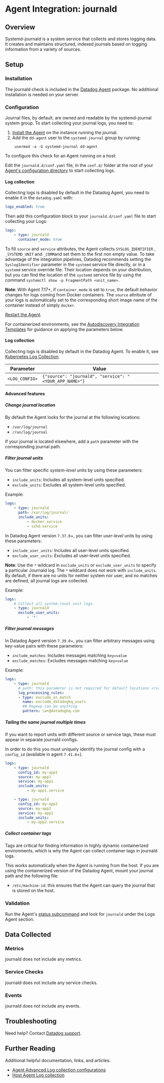 # Agent Integration: journald

## Overview

Systemd-journald is a system service that collects and stores logging data. 
It creates and maintains structured, indexed journals based on logging information from a variety of sources.

## Setup

### Installation

The journald check is included in the [Datadog Agent][1] package.
No additional installation is needed on your server.

### Configuration

Journal files, by default, are owned and readable by the systemd-journal system group. To start collecting your journal logs, you need to:

1. [Install the Agent][2] on the instance running the journal.
2. Add the `dd-agent` user to the `systemd-journal` group by running:
    ```text
     usermod -a -G systemd-journal dd-agent
    ```

<!-- xxx tabs xxx -->
<!-- xxx tab "Host" xxx -->

To configure this check for an Agent running on a host:

Edit the `journald.d/conf.yaml` file, in the `conf.d/` folder at the root of your [Agent's configuration directory][3] to start collecting logs.

#### Log collection

Collecting logs is disabled by default in the Datadog Agent, you need to enable it in the `datadog.yaml` with:

```yaml
logs_enabled: true
```

Then add this configuration block to your `journald.d/conf.yaml` file to start collecting your Logs:

```yaml
logs:
    - type: journald
      container_mode: true
```

To fill `source` and `service` attributes, the Agent collects `SYSLOG_IDENTIFIER` , `_SYSTEMD_UNIT` and `_COMM`and set them to the first non empty value. To take advantage of the integration pipelines, Datadog recommends setting the `SyslogIdentifier` parameter in the `systemd` service file directly, or in a `systemd` service override file. Their location depends on your distribution, but you can find the location of the `systemd` service file by using the command `systemctl show -p FragmentPath <unit_name>`.

**Note**: With Agent 7.17+, if `container_mode` is set to `true`, the default behavior changes for logs coming from Docker containers. The `source` attribute of your logs is automatically set to the corresponding short image name of the container instead of simply `docker`.

[Restart the Agent][1].


<!-- xxz tab xxx -->
<!-- xxx tab "Containerized" xxx -->

For containerized environments, see the [Autodiscovery Integration Templates][4] for guidance on applying the parameters below.

#### Log collection


Collecting logs is disabled by default in the Datadog Agent. To enable it, see [Kubernetes Log Collection][5].

| Parameter      | Value                                                  |
| -------------- | ------------------------------------------------------ |
| `<LOG_CONFIG>` | `{"source": "journald", "service": "<YOUR_APP_NAME>"}` |

<!-- xxz tab xxx -->
<!-- xxz tabs xxx -->


#### Advanced features

##### Change journal location

By default the Agent looks for the journal at the following locations:

- `/var/log/journal`
- `/run/log/journal`

If your journal is located elsewhere, add a `path` parameter with the corresponding journal path.

##### Filter journal units

You can filter specific _system-level_ units by using these parameters:

- `include_units`: Includes all system-level units specified.
- `exclude_units`: Excludes all system-level units specified.


Example:

```yaml
logs:
    - type: journald
      path: /var/log/journal/
      include_units:
          - docker.service
          - sshd.service
```

In Datadog Agent version `7.37.0`+, you can filter _user-level_ units by using these parameters:

- `include_user_units`: Includes all user-level units specified.
- `exclude_user_units`: Excludes all user-level units specified.

**Note**: Use the `*` wildcard in `exclude_units` or `exclude_user_units` to specify a particular Journald log. The `*` wildcard does not work with `include_units`. By default, if there are no units for neither system nor user, and no matches are defined, all journal logs are collected.

Example:

```yaml
logs:
    # Collect all system-level unit logs.
    - type: journald
      exclude_user_units:
          - '*'
```

##### Filter journal messages

In Datadog Agent version `7.39.0`+, you can filter arbitrary messages using key-value pairs with these parameters:

- `include_matches`: Includes messages matching `key=value`
- `exclude_matches`: Excludes messages matching `key=value`


Example:

```yaml
logs:
    - type: journald
      # path: this parameter is not required for default locations </var/log/journal> nor </run/log/journal>
      log_processing_rules:
      - type: exclude_at_match
        name: exclude_datadoghq_users
        ## Regexp can be anything
        pattern: \w+@datadoghq.com
```

##### Tailing the same journal multiple times

If you want to report units with different source or service tags, these must appear in separate journald configs.

In order to do this you must uniquely identify the journal config with a `config_id` (available in agent `7.41.0`+).

```yaml
logs:
    - type: journald
      config_id: my-app1
      source: my-app1
      service: my-app1
      include_units:
          - my-app1.service

    - type: journald
      config_id: my-app2
      source: my-app2
      service: my-app2
      include_units:
          - my-app2.service
```

##### Collect container tags

Tags are critical for finding information in highly dynamic containerized environments, which is why the Agent can collect container tags in journald logs.

This works automatically when the Agent is running from the host. If you are using the containerized version of the Datadog Agent, mount your journal path and the following file:

- `/etc/machine-id`: this ensures that the Agent can query the journal that is stored on the host.

### Validation

Run the Agent's [status subcommand][6] and look for `journald` under the Logs Agent section.

## Data Collected

### Metrics

journald does not include any metrics.

### Service Checks

journald does not include any service checks.

### Events

journald does not include any events.

## Troubleshooting

Need help? Contact [Datadog support][7].

## Further Reading

Additional helpful documentation, links, and articles:

- [Agent Advanced Log collection configurations][8]
- [Host Agent Log collection][9]

[1]: https://docs.datadoghq.com/agent/guide/agent-commands/#start-stop-and-restart-the-agent
[2]: https://app.datadoghq.com/account/settings/agent/latest
[3]: https://docs.datadoghq.com/agent/guide/agent-configuration-files/#agent-configuration-directory
[4]: https://docs.datadoghq.com/agent/kubernetes/integrations/
[5]: https://docs.datadoghq.com/agent/kubernetes/log/?tab=containerinstallation#setup
[6]: https://docs.datadoghq.com/agent/guide/agent-commands/#agent-status-and-information
[7]: https://docs.datadoghq.com/help/
[8]: https://docs.datadoghq.com/agent/logs/advanced_log_collection/?tab=configurationfile
[9]: https://docs.datadoghq.com/agent/logs/?tab=journald